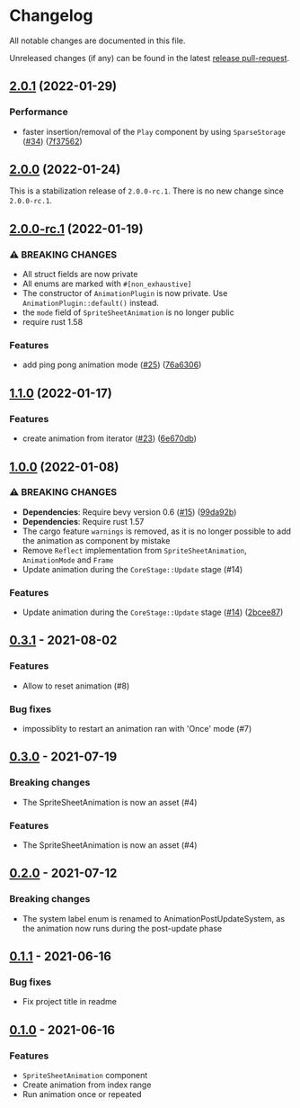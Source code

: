 # Changelog

All notable changes are documented in this file.

Unreleased changes (if any) can be found in the latest [release pull-request]. 

[release pull-request]: https://github.com/jcornaz/benimator/pulls?q=is%3Apr+is%3Aopen+label%3A%22autorelease%3A+pending%22



## [2.0.1](https://github.com/jcornaz/benimator/compare/v2.0.0-rc.1...v2.0.1) (2022-01-29)


### Performance

* faster insertion/removal of the `Play` component by using `SparseStorage` ([#34](https://github.com/jcornaz/benimator/issues/34)) ([7f37562](https://github.com/jcornaz/benimator/commit/7f37562e19b3ff48388f2f359ce562ae153fb0d5))



## [2.0.0](https://github.com/jcornaz/benimator/compare/v2.0.0-rc.1...v2.0.0) (2022-01-24)

This is a stabilization release of `2.0.0-rc.1`. There is no new change since `2.0.0-rc.1`.


## [2.0.0-rc.1](https://github.com/jcornaz/benimator/compare/v1.1.0...v2.0.0-rc.1) (2022-01-19)


### ⚠ BREAKING CHANGES

* All struct fields are now private
* All enums are marked with `#[non_exhaustive]`
* The constructor of `AnimationPlugin` is now private. Use `AnimationPlugin::default()` instead.
* the `mode` field of `SpriteSheetAnimation` is no longer public
* require rust 1.58

### Features

* add ping pong animation mode ([#25](https://github.com/jcornaz/benimator/issues/25)) ([76a6306](https://github.com/jcornaz/benimator/commit/76a6306c6becb3f1ea6c1bbfabf36cb8bd9e2de8))


## [1.1.0](https://github.com/jcornaz/benimator/compare/v1.0.0...v1.1.0) (2022-01-17)


### Features

* create animation from iterator ([#23](https://github.com/jcornaz/benimator/issues/23)) ([6e670db](https://github.com/jcornaz/benimator/commit/6e670db5f162a963318fab2759cdb4a5f3fd18b0))


## [1.0.0](https://github.com/jcornaz/benimator/compare/v0.3.1...v1.0.0) (2022-01-08)


### ⚠ BREAKING CHANGES

* **Dependencies**: Require bevy version 0.6 ([#15](https://github.com/jcornaz/benimator/issues/15)) ([99da92b](https://github.com/jcornaz/benimator/commit/99da92b094f6ba855e6ce1de592ed483aa2c7064))
* **Dependencies**: Require rust 1.57
* The cargo feature `warnings` is removed, as it is no longer possible to add the animation as component by mistake
* Remove `Reflect` implementation from `SpriteSheetAnimation`, `AnimationMode` and `Frame`
* Update animation during the `CoreStage::Update` stage (#14)

### Features

* Update animation during the `CoreStage::Update` stage ([#14](https://github.com/jcornaz/benimator/issues/14)) ([2bcee87](https://github.com/jcornaz/benimator/commit/2bcee87fee72460755af1ff562838e431d8d0cb9))


## [0.3.1] - 2021-08-02

### Features

* Allow to reset animation (#8)


### Bug fixes

* impossiblity to restart an animation ran with 'Once' mode (#7)



## [0.3.0] - 2021-07-19

### Breaking changes

* The SpriteSheetAnimation is now an asset (#4)


### Features

* The SpriteSheetAnimation is now an asset (#4)



## [0.2.0] - 2021-07-12

### Breaking changes

* The system label enum is renamed to
AnimationPostUpdateSystem, as the animation now runs during the
post-update phase



## [0.1.1] - 2021-06-16

### Bug fixes

* Fix project title in readme



## [0.1.0] - 2021-06-16

### Features

* `SpriteSheetAnimation` component
* Create animation from index range
* Run animation once or repeated


[Unreleased]: ../../compare/v0.3.1...HEAD
[0.3.1]: ../../compare/v0.3.0...v0.3.1
[0.3.0]: ../../compare/v0.2.0...v0.3.0
[0.2.0]: ../../compare/v0.1.1...v0.2.0
[0.1.1]: ../../compare/v0.1.0...v0.1.1
[0.1.0]: ../../compare/...v0.1.0
